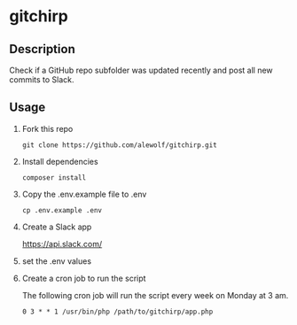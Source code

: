 # gitchirp


## Description

Check if a GitHub repo subfolder was updated recently and post all new commits to Slack.

## Usage

1. Fork this repo

    `git clone https://github.com/alewolf/gitchirp.git`

2. Install dependencies

    `composer install`

3. Copy the .env.example file to .env

    `cp .env.example .env`

4. Create a Slack app

    https://api.slack.com/

5. set the .env values


6. Create a cron job to run the script

    The following cron job will run the script every week on Monday at 3 am.

    `0 3 * * 1 /usr/bin/php /path/to/gitchirp/app.php`









